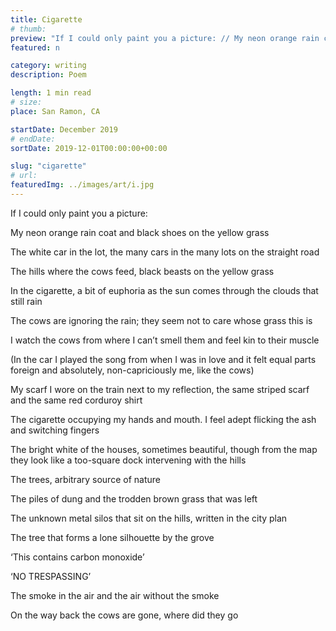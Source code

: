 ```yaml
---
title: Cigarette
# thumb:
preview: "If I could only paint you a picture: // My neon orange rain coat and black shoes on the yellow grass // The white car in the lot, the many cars in the many lots on the straight road // The hills where the cows feed, black beasts on the yellow grass"
featured: n

category: writing
description: Poem

length: 1 min read
# size:
place: San Ramon, CA

startDate: December 2019
# endDate:
sortDate: 2019-12-01T00:00:00+00:00

slug: "cigarette"
# url:
featuredImg: ../images/art/i.jpg
---
```


If I could only paint you a picture:

My neon orange rain coat and black shoes on the yellow grass

The white car in the lot, the many cars in the many lots on the straight road

The hills where the cows feed, black beasts on the yellow grass

In the cigarette, a bit of euphoria as the sun comes through the clouds that still rain

The cows are ignoring the rain; they seem not to care whose grass this is

I watch the cows from where I can’t smell them and feel kin to their muscle

(In the car I played the song from when I was in love and it felt equal parts foreign and absolutely, non-capriciously me, like the cows)

My scarf I wore on the train next to my reflection, the same striped scarf and the same red corduroy shirt

The cigarette occupying my hands and mouth. I feel adept flicking the ash and switching fingers

The bright white of the houses, sometimes beautiful, though from the map they look like a too-square dock intervening with the hills

The trees, arbitrary source of nature

The piles of dung and the trodden brown grass that was left

The unknown metal silos that sit on the hills, written in the city plan

The tree that forms a lone silhouette by the grove

‘This contains carbon monoxide’

‘NO TRESPASSING’

The smoke in the air and the air without the smoke

On the way back the cows are gone, where did they go
